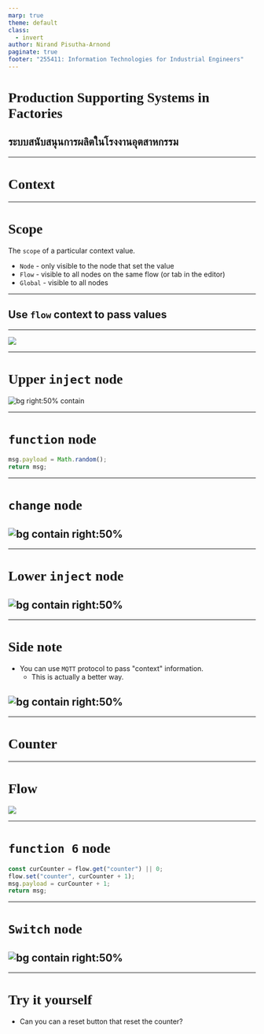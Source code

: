 ```yaml
---
marp: true
theme: default
class:
  - invert
author: Nirand Pisutha-Arnond
paginate: true
footer: "255411: Information Technologies for Industrial Engineers"
---
```


<style>
@import url('https://fonts.googleapis.com/css2?family=Prompt:ital,wght@0,100;0,300;0,400;0,700;1,100;1,300;1,400;1,700&display=swap');

    :root {
    font-family: Prompt;
    --hl-color: #D57E7E;
}
h1 {
  font-family: Prompt
}
</style>

# Production Supporting Systems in Factories

## ระบบสนับสนุนการผลิตในโรงงานอุตสาหกรรม

---

# Context

---

# Scope

The `scope` of a particular context value.

- `Node` - only visible to the node that set the value
- `Flow` - visible to all nodes on the same flow (or tab in the editor)
- `Global` - visible to all nodes

---

## Use `flow` context to pass values

---

![](./img/c1_flow.png)

---

# Upper `inject` node

![bg right:50% contain](./img/c1_inject.png)

---

# `function` node

```js
msg.payload = Math.random();
return msg;
```

---

# `change` node

## ![bg contain right:50%](./img/c1_change.png)

---

# Lower `inject` node

## ![bg contain right:50%](./img/c1_inject2.png)

---

# Side note

- You can use `MQTT` protocol to pass "context" information.
  - This is actually a better way.

## ![bg contain right:50%](./img/c2_flow.png)

---

# Counter

---

# Flow

![](./img/c3_flow.png)

---

# `function 6` node

```js
const curCounter = flow.get("counter") || 0;
flow.set("counter", curCounter + 1);
msg.payload = curCounter + 1;
return msg;
```

---

# `Switch` node

## ![bg contain right:50%](./img/c3_switch.png)

---

# Try it yourself

- Can you can a reset button that reset the counter?
